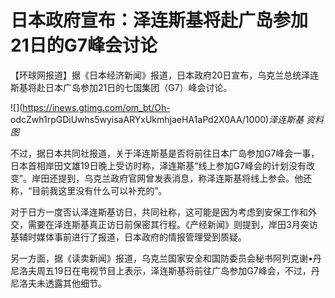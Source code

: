 # 日本政府宣布：泽连斯基将赴广岛参加21日的G7峰会讨论

【环球网报道】据《日本经济新闻》报道，日本政府20日宣布，乌克兰总统泽连斯基将赴日本广岛参加21日的七国集团（G7）峰会讨论。

![](https://inews.gtimg.com/om_bt/Oh-
odcZwh1rpGDiUwhs5wyisaARYxUkmhjaeHA1aPd2X0AA/1000)_泽连斯基 资料图_

不过，据日本共同社报道，关于泽连斯基是否将前往日本广岛参加G7峰会一事，日本首相岸田文雄19日晚上受访时称，泽连斯基“线上参加G7峰会的计划没有改变”。岸田还提到，乌克兰政府官网曾发表消息，称泽连斯基将线上参会。他还称，“目前我这里没有什么可以补充的”。

对于日方一度否认泽连斯基访日，共同社称，这可能是因为考虑到安保工作和外交，需要在泽连斯基真正访日前保密其行程。《产经新闻》则提到，岸田3月突访基辅时媒体事前进行了报道，日本政府的情报管理受到质疑。

另一方面，据《读卖新闻》报道，乌克兰国家安全和国防委员会秘书阿列克谢•丹尼洛夫周五19日在电视节目上表示，泽连斯基将前往广岛参加G7峰会，不过，丹尼洛夫未透露其他细节。

